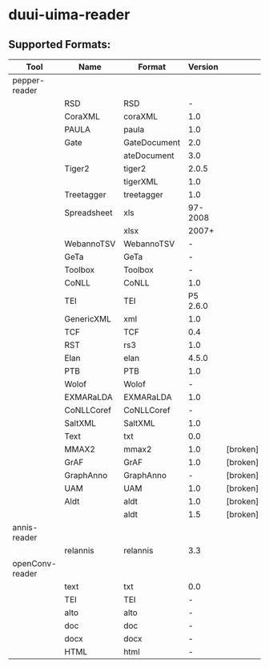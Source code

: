 # duui-uima-reader

## Supported Formats:

| Tool          | Name          | Format         | Version   |               |
|---------------|---------------|----------------|-----------|---------------|
| pepper-reader |               |                |           |               |
|               | RSD           | RSD            | -         |               |
|               | CoraXML       | coraXML        | 1.0       |               |
|               | PAULA         | paula          | 1.0       |               |
|               | Gate          | GateDocument   | 2.0       |               |
|               |               | ateDocument    | 3.0       |               |
|               | Tiger2        | tiger2         | 2.0.5     |               |
|               |               | tigerXML       | 1.0       |               |
|               | Treetagger    | treetagger     | 1.0       |               |
|               | Spreadsheet   | xls            | 97-2008   |               |
|               |               | xlsx           | 2007+     |               |
|               | WebannoTSV    | WebannoTSV     | -         |               |
|               | GeTa          | GeTa           | -         |               |
|               | Toolbox       | Toolbox        | -         |               |
|               | CoNLL         | CoNLL          | 1.0       |               |
|               | TEI           | TEI            | P5 2.6.0  |               |
|               | GenericXML    | xml            | 1.0       |               |
|               | TCF           | TCF            | 0.4       |               |
|               | RST           | rs3            | 1.0       |               |
|               | Elan          | elan           | 4.5.0     |               |
|               | PTB           | PTB            | 1.0       |               |
|               | Wolof         | Wolof          | -         |               |
|               | EXMARaLDA     | EXMARaLDA      | 1.0       |               |
|               | CoNLLCoref    | CoNLLCoref     | -         |               |
|               | SaltXML       | SaltXML        | 1.0       |               |
|               | Text          | txt            | 0.0       |               |
|               | MMAX2         | mmax2          | 1.0       |  [broken]     |
|               | GrAF          | GrAF           | 1.0       | [broken]      |
|               | GraphAnno     | GraphAnno      | -         |    [broken]   |
|               | UAM           | UAM            | 1.0       |  [broken]     |
|               | Aldt          | aldt           | 1.0       | [broken]      |
|               |               | aldt           | 1.5       | [broken]      |
| annis-reader  |               |                |           |               |
|               | relannis      | relannis       | 3.3       |               |
|openConv-reader|               |                |           |               |
|               | text          | txt            | 0.0       |               |
|               | TEI           | TEI            | -         |               |
|               | alto          | alto           | -         |               |
|               | doc           | doc            | -         |               |
|               | docx          | docx           | -         |               |
|               | HTML          | html           | -         |               |
